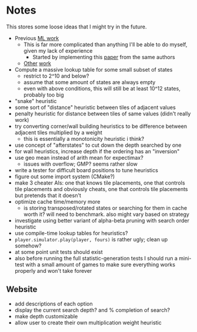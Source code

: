 # Notes

This stores some loose ideas that I might try in the future.

* Previous [ML work](https://arxiv.org/pdf/1604.05085.pdf)
  * This is far more complicated than anything I'll be able to do myself, given my lack of experience
    * Started by implementing this [paper](https://www.cs.put.poznan.pl/wjaskowski/pub/papers/Szubert2014_2048.pdf) from the same authors
  * [Other](https://arxiv.org/pdf/2111.11090.pdf) [work](https://arxiv.org/pdf/1606.07374.pdf)
* Compute a massive lookup table for some small subset of states
  * restrict to 2^10 and below?
  * assume that some amount of states are always empty
  * even with above conditions, this will still be at least 10^12 states, probably too big
* "snake" heuristic
* some sort of "distance" heuristic between tiles of adjacent values
* penalty heuristic for distance between tiles of same values (didn't really work)
* try converting corner/wall building heuristics to be difference between adjacent tiles multiplied by a weight
  * this is essentially a monotonicity heuristic i think?
* use concept of "afterstates" to cut down the depth searched by one
* for wall heuristics, increase depth if the ordering has an "inversion"
* use geo mean instead of arith mean for expectimax?
  * issues with overflow; GMP? seems rather slow
* write a tester for difficult board positions to tune heuristics
* figure out some import system (CMake?)
* make 3 cheater AIs: one that knows tile placements, one that controls tile placements and obviously cheats, one that controls tile placements but pretends that it doesn't
* optimize cache time/memory more
  * is storing transposed/rotated states or searching for them in cache worth it? will need to benchmark. also might vary based on strategy
* investigate using better variant of alpha-beta pruning with search order heuristic
* use compile-time lookup tables for heuristics?
* `player.simulator.play(player, fours)` is rather ugly; clean up somehow?
* at some point unit tests should exist
* also before running the full statistic-generation tests I should run a mini-test with a small amount of games to make sure everything works properly and won't take forever

## Website
* add descriptions of each option
* display the current search depth? and % completion of search?
* make depth customizable
* allow user to create their own multiplication weight heuristic
